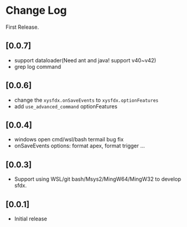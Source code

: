 # Change Log

First Release.

## [0.0.7]

-   support dataloader(Need ant and java! support v40~v42)
-   grep log command

## [0.0.6]

-   change the `xysfdx.onSaveEvents` to `xysfdx.optionFeatures`
-   add `use_advanced_command` optionFeatures

## [0.0.4]

-   windows open cmd/wsl/bash termail bug fix
-   onSaveEvents options: format apex, format trigger ...

## [0.0.3]

-   Support using WSL/git bash/Msys2/MingW64/MingW32 to develop sfdx.

## [0.0.1]

-   Initial release

